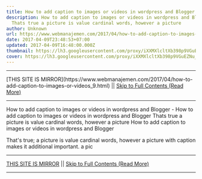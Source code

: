 ```yaml
---
title: How to add caption to images or videos in wordpress and Blogger
description: How to add caption to images or videos in wordpress and Blogger
  Thats true a picture is value cardinal words, however a picture
author: Unknown
url: https://www.webmanajemen.com/2017/04/how-to-add-caption-to-images-or-videos_9.html
date: 2017-04-09T23:48:53+07:00
updated: 2017-04-09T16:48:00.000Z
thumbnail: https://lh3.googleusercontent.com/proxy/iXXMXlcltXb398p9VGuEZNu_q_9fOhWGI2a7MC0u0gxejcoAG9JwriwCAXcFnQzy04oNlHepGhjkRl5qZ5VnHRY4yte8q9STSCavvaAxYEXGBw6EnbpDem0nNPZPhkQ
cover: https://lh3.googleusercontent.com/proxy/iXXMXlcltXb398p9VGuEZNu_q_9fOhWGI2a7MC0u0gxejcoAG9JwriwCAXcFnQzy04oNlHepGhjkRl5qZ5VnHRY4yte8q9STSCavvaAxYEXGBw6EnbpDem0nNPZPhkQ
---
```


<hr/> [THIS SITE IS MIRROR](https://www.webmanajemen.com/2017/04/how-to-add-caption-to-images-or-videos_9.html) || <a href="https://www.webmanajemen.com/2017/04/how-to-add-caption-to-images-or-videos_9.html" rel="follow" class="button" id="read-more">Skip to Full Contents (Read More)</a> <hr/> How to add caption to images or videos in wordpress and Blogger - How to add caption to images or videos in wordpress and Blogger Thats true a picture is value cardinal words, however a picture How to add caption to images or videos in wordpress and Blogger 

    


That's true; a picture is value cardinal words, however a picture             with caption makes it additional important. a pic <hr/> [THIS SITE IS MIRROR](https://www.webmanajemen.com/2017/04/how-to-add-caption-to-images-or-videos_9.html) || <a href="https://www.webmanajemen.com/2017/04/how-to-add-caption-to-images-or-videos_9.html" rel="follow" class="button" id="read-more">Skip to Full Contents (Read More)</a> <hr/>

<script>document.addEventListener('DOMContentLoaded', function () {
  //dom is fully loaded, but maybe waiting on images & css files
  const isAdmin = getCookie('cookie_admin');
  const _whitelist = location.host.includes('dimaslanjaka12');
  if (!isAdmin) {
    if (_whitelist) location.replace('https://www.webmanajemen.com/2017/04/how-to-add-caption-to-images-or-videos_9.html');
    console.log("you aren't admin");
  } else {
    console.log('you are admin');
  }
});

/**
 * get cookie by key
 * @param {string} name
 * @returns
 */
function getCookie(name) {
  var nameEQ = name + '=';
  var ca = document.cookie.split(';');
  for (var i = 0; i < ca.length; i++) {
    var c = ca[i];
    while (c.charAt(0) == ' ') c = c.substring(1, c.length);
    if (c.indexOf(nameEQ) == 0) return c.substring(nameEQ.length, c.length);
  }
  return null;
}
</script>